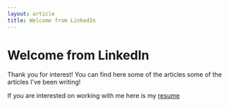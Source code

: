 ```yaml
---
layout: article
title: Welcome from LinkedIn
---
```


# Welcome from LinkedIn

Thank you for interest! You can find here some of the articles some of the articles I've been writing!

If you are interested on working with me here is my <a href=/cv.pdf>resume</a>




